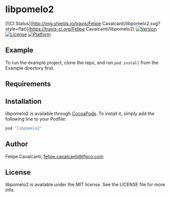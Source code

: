 # libpomelo2

[![CI Status](http://img.shields.io/travis/Felipe Cavalcanti/libpomelo2.svg?style=flat)](https://travis-ci.org/Felipe Cavalcanti/libpomelo2)
[![Version](https://img.shields.io/cocoapods/v/libpomelo2.svg?style=flat)](http://cocoapods.org/pods/libpomelo2)
[![License](https://img.shields.io/cocoapods/l/libpomelo2.svg?style=flat)](http://cocoapods.org/pods/libpomelo2)
[![Platform](https://img.shields.io/cocoapods/p/libpomelo2.svg?style=flat)](http://cocoapods.org/pods/libpomelo2)

## Example

To run the example project, clone the repo, and run `pod install` from the Example directory first.

## Requirements

## Installation

libpomelo2 is available through [CocoaPods](http://cocoapods.org). To install
it, simply add the following line to your Podfile:

```ruby
pod "libpomelo2"
```

## Author

Felipe Cavalcanti, felipe.cavalcanti@tfgco.com

## License

libpomelo2 is available under the MIT license. See the LICENSE file for more info.
